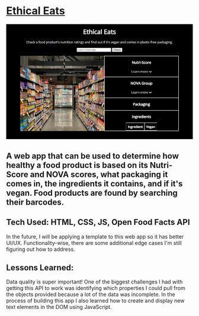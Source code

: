 # [Ethical Eats](https://ethicaleats.netlify.app/)

![A screeshot of the starting page of the app.](/img/homeScreenshotCrop.webp)

## A web app that can be used to determine how healthy a food product is based on its Nutri-Score and NOVA scores, what packaging it comes in, the ingredients it contains, and if it's vegan. Food products are found by searching their barcodes. 

## Tech Used: HTML, CSS, JS, Open Food Facts API
In the future, I will be applying a template to this web app so it has better UI/UX. Functionality-wise, there are some additional edge cases I'm still figuring out how to address. 

## Lessons Learned:
Data quality is super important! One of the biggest challenges I had with getting this API to work was identifying which properties I could pull from the objects provided because a lot of the data was incomplete. In the process of building this app I also learned how to create and display new text elements in the DOM using JavaScript.
